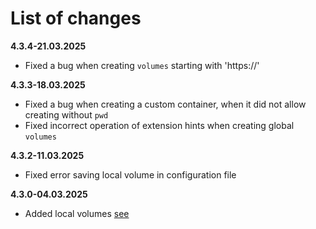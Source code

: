 # List of changes

**4.3.4-21.03.2025**

- Fixed a bug when creating `volumes` starting with 'https://'

**4.3.3-18.03.2025**

- Fixed a bug when creating a custom container, when it did not allow creating without `pwd`
- Fixed incorrect operation of extension hints when creating global `volumes`

**4.3.2-11.03.2025**

- Fixed error saving local volume in configuration file

**4.3.0-04.03.2025**

- Added local volumes [see](https://conhos.ru/docs/ConfigFile.md#volumes)

